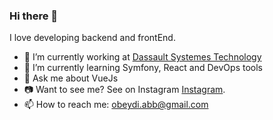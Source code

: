 ### Hi there 👋

<!--
**obnux/obnux** is a ✨ _special_ ✨ repository because its `README.md` (this file) appears on your GitHub profile.

Here are some ideas to get you started:
-->
I love developing backend and frontEnd.

- 🔭 I’m currently working at [Dassault Systemes Technology](https://www.dassault.fr/subsidiaries/dassault-systemes)
- 🌱 I’m currently learning Symfony, React and DevOps tools
- 💬 Ask me about VueJs
- 📷 Want to see me? See on Instagram [Instagram](https://www.instagram.com/obnux/).
- 📫 How to reach me: obeydi.abb@gmail.com
